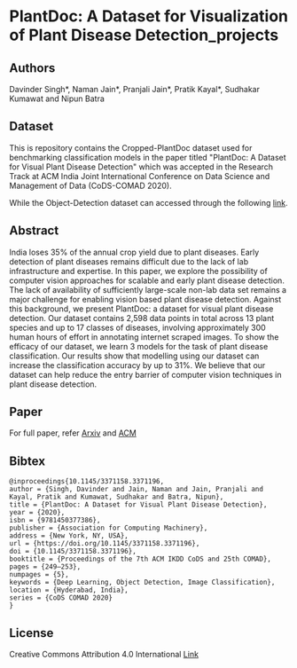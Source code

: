# PlantDoc: A Dataset for Visualization of Plant Disease Detection_projects

## Authors ##
Davinder Singh*, Naman Jain*, Pranjali Jain*, Pratik Kayal*, Sudhakar Kumawat and Nipun Batra

## Dataset 
This is repository contains the Cropped-PlantDoc dataset used for benchmarking classification models in the paper titled "PlantDoc: A Dataset for Visual Plant Disease Detection" which was accepted in the Research Track at ACM India Joint International Conference on Data Science and Management of Data (CoDS-COMAD 2020).

While the Object-Detection dataset can accessed through the following [link](https://github.com/pratikkayal/PlantDoc-Object-Detection-Dataset).

## Abstract
India loses 35% of the annual crop yield due to plant diseases. Early detection of plant diseases remains difficult due to the lack of lab infrastructure and expertise. In this paper, we explore the possibility of computer vision approaches for scalable and early plant disease detection. The lack of availability of sufficiently large-scale non-lab data set remains a major challenge for enabling vision based plant disease detection. Against this background, we present PlantDoc: a dataset for visual plant disease detection. Our dataset contains 2,598 data points in total across 13 plant species and up to 17 classes of diseases, involving approximately 300 human hours of effort in annotating internet scraped images. To show the efficacy of our dataset, we learn 3 models for the task of plant disease classification. Our results show that modelling using our dataset can increase the classification accuracy by up to 31%. We believe that our dataset can help reduce the entry barrier of computer vision techniques in plant disease detection.

## Paper 
For full paper, refer [Arxiv](https://arxiv.org/abs/1911.10317) and [ACM](https://dl.acm.org/doi/10.1145/3371158.3371196)

## Bibtex
```
@inproceedings{10.1145/3371158.3371196,
author = {Singh, Davinder and Jain, Naman and Jain, Pranjali and Kayal, Pratik and Kumawat, Sudhakar and Batra, Nipun},
title = {PlantDoc: A Dataset for Visual Plant Disease Detection},
year = {2020},
isbn = {9781450377386},
publisher = {Association for Computing Machinery},
address = {New York, NY, USA},
url = {https://doi.org/10.1145/3371158.3371196},
doi = {10.1145/3371158.3371196},
booktitle = {Proceedings of the 7th ACM IKDD CoDS and 25th COMAD},
pages = {249–253},
numpages = {5},
keywords = {Deep Learning, Object Detection, Image Classification},
location = {Hyderabad, India},
series = {CoDS COMAD 2020}
}
```

## License
Creative Commons Attribution 4.0 International [Link](https://github.com/pratikkayal/PlantDoc-Dataset/blob/master/LICENSE.txt)
